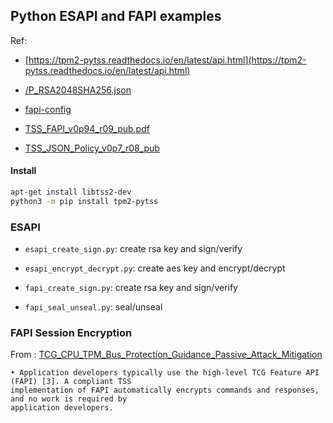 ## Python ESAPI and FAPI examples


Ref: 

* [https://tpm2-pytss.readthedocs.io/en/latest/api.html](https://tpm2-pytss.readthedocs.io/en/latest/api.html)
* [/P_RSA2048SHA256.json](https://github.com/tpm2-software/tpm2-tss/blob/master/dist/fapi-profiles/P_RSA2048SHA256.json)
* [fapi-config](https://github.com/tpm2-software/tpm2-tss/blob/master/doc/fapi-config.md)

* [TSS_FAPI_v0p94_r09_pub.pdf](https://trustedcomputinggroup.org/wp-content/uploads/TSS_FAPI_v0p94_r09_pub.pdf)
* [TSS_JSON_Policy_v0p7_r08_pub](https://trustedcomputinggroup.org/wp-content/uploads/TSS_JSON_Policy_v0p7_r08_pub.pdf)

#### Install

```bash
apt-get install libtss2-dev
python3 -m pip install tpm2-pytss
```


### ESAPI

- `esapi_create_sign.py`: create rsa key and sign/verify
- `esapi_encrypt_decrypt.py`: create aes key and encrypt/decrypt

- `fapi_create_sign.py`: create rsa key and sign/verify
- `fapi_seal_unseal.py`: seal/unseal 



### FAPI Session Encryption

From : [TCG_CPU_TPM_Bus_Protection_Guidance_Passive_Attack_Mitigation](https://trustedcomputinggroup.org/wp-content/uploads/TCG_CPU_TPM_Bus_Protection_Guidance_Passive_Attack_Mitigation_8May23-3.pdf)

```
• Application developers typically use the high-level TCG Feature API (FAPI) [3]. A compliant TSS
implementation of FAPI automatically encrypts commands and responses, and no work is required by
application developers.
```

